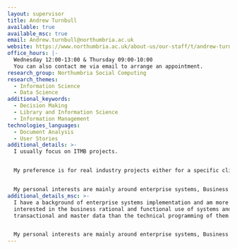 ```yaml
---
layout: supervisor
title: Andrew Turnbull
available: true
available_msc: true
email: Andrew.turnbull@northumbria.ac.uk
website: https://www.northumbria.ac.uk/about-us/our-staff/t/andrew-turnbull/
office_hours: |-
  Wednesday 12:00-13:00 & Thursday 09:00-10:00
  You can also contact me via email to arrange an appointment.
research_group: Northumbria Social Computing
research_themes:
  - Information Science
  - Data Science
additional_keywords:
  - Decision Making
  - Library and Information Science
  - Information Management
technologies_languages:
  - Document Analysis
  - User Stories
additional_details: >-
  I usually focus on ITMB projects.


  My preference is for real industry projects either for a specific client or inspired by observation/identification of a real problem or issue (often from placement). In many of the most interesting (and successful) cases, the complexity and interest is in identifying and specifying the necessary business processes and constraints rather than in the final application. 


  My personal interests are mainly around enterprise systems, Business Processes, Business Systems, IT operations,  success metrics, transactional processing and systems implementation issues.
additional_details_msc: >-
  I have a background of enterprise systems implementation and am more
  interested in the business rational and functional use of systems and their
  transactional and master data than the technical programming of them. 


  My personal interests are mainly around enterprise systems, Business Processes, Business Systems, IT operations,  success metrics, transactional processing and systems implementation issues. (I would like to investigate "process mining" but haven't managed to free up the time yet.)
---
```

